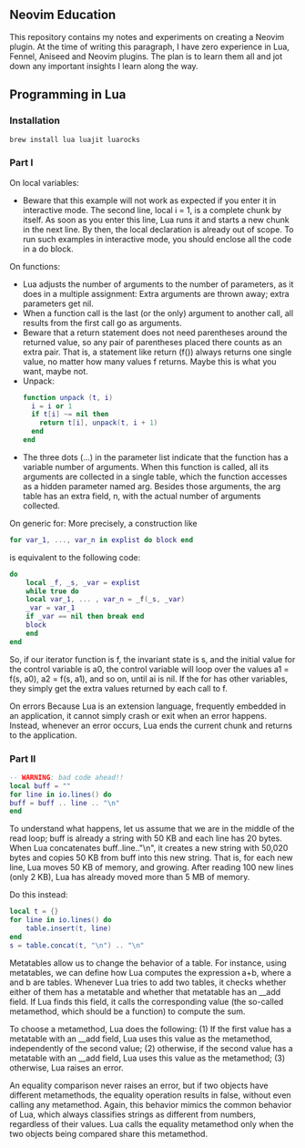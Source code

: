 ## Neovim Education

This repository contains my notes and experiments on creating a Neovim plugin. At the time of writing this paragraph, I have zero experience in Lua, Fennel, Aniseed and Neovim plugins. The plan is to learn them all and jot down any important insights I learn along the way.

## Programming in Lua

### Installation

```bash
brew install lua luajit luarocks
```

### Part I

On local variables:
- Beware that this example will not work as expected if you enter it in interactive mode. The second line, local i = 1, is a complete chunk by itself. As soon as you enter this line, Lua runs it and starts a new chunk in the next line. By then, the local declaration is already out of scope. To run such examples in interactive mode, you should enclose all the code in a do block.

On functions:
- Lua adjusts the number of arguments to the number of parameters, as it does in a multiple assignment: Extra arguments are thrown away; extra parameters get nil.
- When a function call is the last (or the only) argument to another call, all results from the first call go as arguments.
- Beware that a return statement does not need parentheses around the returned value, so any pair of parentheses placed there counts as an extra pair. That is, a statement like return (f()) always returns one single value, no matter how many values f returns. Maybe this is what you want, maybe not.
- Unpack:
    ```lua
    function unpack (t, i)
      i = i or 1
      if t[i] ~= nil then
        return t[i], unpack(t, i + 1)
      end
    end
    ```
- The three dots (...) in the parameter list indicate that the function has a variable number of arguments. When this function is called, all its arguments are collected in a single table, which the function accesses as a hidden parameter named arg. Besides those arguments, the arg table has an extra field, n, with the actual number of arguments collected.

On generic for:
More precisely, a construction like

```lua
for var_1, ..., var_n in explist do block end
```

is equivalent to the following code:

```lua
do
    local _f, _s, _var = explist
    while true do
    local var_1, ... , var_n = _f(_s, _var)
    _var = var_1
    if _var == nil then break end
    block
    end
end
```

So, if our iterator function is f, the invariant state is s, and the initial value for the control variable is a0, the control variable will loop over the values a1 = f(s, a0), a2 = f(s, a1), and so on, until ai is nil. If the for has other variables, they simply get the extra values returned by each call to f.

On errors
Because Lua is an extension language, frequently embedded in an application, it cannot simply crash or exit when an error happens. Instead, whenever an error occurs, Lua ends the current chunk and returns to the application.

### Part II

```lua
-- WARNING: bad code ahead!!
local buff = ""
for line in io.lines() do
buff = buff .. line .. "\n"
end
```

To understand what happens, let us assume that we are in the middle of the read loop; buff is already a string with 50 KB and each line has 20 bytes. When Lua concatenates buff..line.."\n", it creates a new string with 50,020 bytes and copies 50 KB from buff into this new string. That is, for each new line, Lua moves 50 KB of memory, and growing. After reading 100 new lines (only 2 KB), Lua has already moved more than 5 MB of memory. 

Do this instead:

```lua
local t = {}
for line in io.lines() do
    table.insert(t, line)
end
s = table.concat(t, "\n") .. "\n"
```

Metatables allow us to change the behavior of a table. For instance, using metatables, we can define how Lua computes the expression a+b, where a and b are tables. Whenever Lua tries to add two tables, it checks whether either of them has a metatable and whether that metatable has an __add field. If Lua finds this field, it calls the corresponding value (the so-called metamethod, which should be a function) to compute the sum.

To choose a metamethod, Lua does the following: (1) If the first value has a metatable with an __add field, Lua uses this value as the metamethod, independently of the second value; (2) otherwise, if the second value has a metatable with an __add field, Lua uses this value as the metamethod; (3) otherwise, Lua raises an error. 

An equality comparison never raises an error, but if two objects have different metamethods, the equality operation results in false, without even calling any metamethod. Again, this behavior mimics the common behavior of Lua, which always classifies strings as different from numbers, regardless of their values. Lua calls the equality metamethod only when the two objects being compared share this metamethod.
